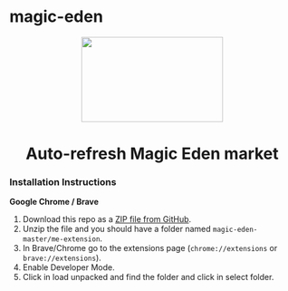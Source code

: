 # magic-eden

<p align="center">
  <img src="https://play-lh.googleusercontent.com/iqnKRoO9utRVGFQlVJMJX4orUFzZsU41hVKRCXI4m8djHDAhbBppaCqX23laLIMldxXu=w600-h300-pc0xffffff-pd" width="250" height="150"/>
</p>

<h1 align="center">Auto-refresh Magic Eden market</h1>


### Installation Instructions
**Google Chrome / Brave**
1. Download this repo as a [ZIP file from GitHub](https://github.com/trytocatcharg/magic-eden/archive/refs/heads/master.zip).
1. Unzip the file and you should have a folder named `magic-eden-master/me-extension`.
1. In Brave/Chrome go to the extensions page (`chrome://extensions` or `brave://extensions`).
1. Enable Developer Mode.
1. Click in load unpacked and find the folder and click in select folder.
